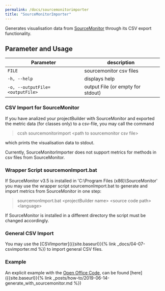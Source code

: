 ```yaml
---
permalink: /docs/sourcemonitorimporter
title: "SourceMonitorImporter"
---
```


Generates visualisation data from [SourceMonitor](http://www.campwoodsw.com/sourcemonitor.html) through its CSV export functionality.

## Parameter and Usage

| Parameter                       | description                       |
| ------------------------------- | --------------------------------- |
| `FILE`                          | sourcemonitor csv files           |
| `-h, --help`                    | displays help                     |
| `-o, --outputFile=<outputFile>` | output File (or empty for stdout) |

### CSV Import for SourceMonitor

If you have analized your projectBuilder with SourceMonitor and exported the metric data (for classes only) to a csv-file, you may call the command

> ccsh sourcemonitorimport \<path to sourcemonitor csv file>

which prints the visualisation data to stdout.

Currently, SourceMonitorImporter does not support metrics for methods in csv files from SourceMonitor.

### Wrapper Script sourcemonImport.bat

If SourceMonitor v3.5 is installed in 'C:\Program Files (x86)\SourceMonitor' you may use the wrapper script sourcemonImport.bat to generate and import metrics from SourceMonitor in one step:

> sourcemonImport.bat \<projectBuilder name> \<source code path> \<language>

If SourceMonitor is installed in a different directory the script must be changed accordingly.

### General CSV Import

You may use the [CSVImporter]({{site.baseurl}}{% link _docs/04-07-csvimporter.md %}) to import general CSV files.

### Example

An explicit example with the [Open Office Code](https://github.com/apache/openoffice), can be found [here]({{site.baseurl}}{% link _posts/how-to/2019-06-14-generate_with_sourcemonitor.md %})
